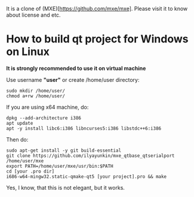 It is a clone of (MXE)[https://github.com/mxe/mxe]. Please visit it to know about license and etc.

# How to build qt project for Windows on Linux

**It is strongly recommended to use it on virtual machine**

Use username **"user"** or create /home/user directory:
```
sudo mkdir /home/user/
chmod a+rw /home/user/
```

If you are using x64 machine, do:
```
dpkg --add-architecture i386
apt update
apt -y install libc6:i386 libncurses5:i386 libstdc++6:i386
```

Then do:
```
sudo apt-get install -y git build-essential
git clone https://github.com/ilyayunkin/mxe_qtbase_qtserialport /home/user/mxe
export PATH=/home/user/mxe/usr/bin:$PATH
cd [your .pro dir]
i686-w64-mingw32.static-qmake-qt5 [your project].pro && make
```

Yes, I know, that this is not elegant, but it works.
